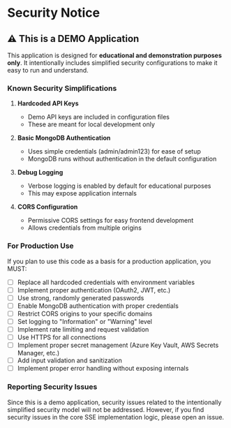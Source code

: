 # Security Notice

## ⚠️ This is a DEMO Application

This application is designed for **educational and demonstration purposes only**. It intentionally includes simplified security configurations to make it easy to run and understand.

### Known Security Simplifications

1. **Hardcoded API Keys**
   - Demo API keys are included in configuration files
   - These are meant for local development only

2. **Basic MongoDB Authentication**
   - Uses simple credentials (admin/admin123) for ease of setup
   - MongoDB runs without authentication in the default configuration

3. **Debug Logging**
   - Verbose logging is enabled by default for educational purposes
   - This may expose application internals

4. **CORS Configuration**
   - Permissive CORS settings for easy frontend development
   - Allows credentials from multiple origins

### For Production Use

If you plan to use this code as a basis for a production application, you MUST:

- [ ] Replace all hardcoded credentials with environment variables
- [ ] Implement proper authentication (OAuth2, JWT, etc.)
- [ ] Use strong, randomly generated passwords
- [ ] Enable MongoDB authentication with proper credentials
- [ ] Restrict CORS origins to your specific domains
- [ ] Set logging to "Information" or "Warning" level
- [ ] Implement rate limiting and request validation
- [ ] Use HTTPS for all connections
- [ ] Implement proper secret management (Azure Key Vault, AWS Secrets Manager, etc.)
- [ ] Add input validation and sanitization
- [ ] Implement proper error handling without exposing internals

### Reporting Security Issues

Since this is a demo application, security issues related to the intentionally simplified security model will not be addressed. However, if you find security issues in the core SSE implementation logic, please open an issue.